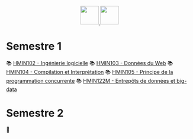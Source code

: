 <p align="center">
    <a target="_blank" href="https://cas.umontpellier.fr/cas/login?service=https://ent.umontpellier.fr/uPortal/Login" alt="logo umontpellier">
        <img src="https://upload.wikimedia.org/wikipedia/fr/2/2d/Logo_universit%C3%A9_montpellier.png" width="50" height="50">
    </a>
    <a target="_blank" href="https://docs.google.com/spreadsheets/d/1eKUHuJTLAcnAhlSPylrvMl5BK-BLR_lf9NE4Rw6imZo/edit#gid=753102638" alt="google sheet">
    	<img src="https://image.flaticon.com/icons/svg/281/281778.svg" width="50" height="50">
    </a>
</p>

# Semestre 1
:books: [HMIN102 - Ingénierie logicielle](https://github.com/DocAmaroo/M1Aigle/blob/master/HMIN102 "HMIN102 courses")
:books: [HMIN103 - Données du Web](https://github.com/DocAmaroo/M1Aigle/blob/master/HMIN103 "HMIN103 courses")
:books: [HMIN104 - Compilation et Interprétation](https://github.com/DocAmaroo/M1Aigle/blob/master/HMIN104 "HMIN104 courses")
:books: [HMIN105 - Principe de la programmation concurrente](https://github.com/DocAmaroo/M1Aigle/blob/master/HMIN105 "HMIN105 courses")
:books: [HMIN122M - Entrepôts de données et big-data](https://github.com/DocAmaroo/M1Aigle/blob/master/HMIN122M "HMIN122M courses")

# Semestre 2

:construction:
